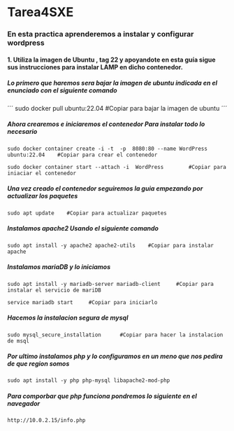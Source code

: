 # Tarea4SXE

### En esta practica aprenderemos a instalar y configurar wordpress

#### 1. Utiliza la imagen de Ubuntu , tag 22 y apoyandote en esta guía sigue sus instrucciones para instalar LAMP en dicho contenedor.

##### Lo primero que haremos sera bajar la imagen de ubuntu indicada en el enunciado con el siguiente comando
´´´
sudo docker pull ubuntu:22.04       #Copiar para bajar la imagen de ubuntu
´´´

##### Ahora crearemos e iniciaremos el contenedor Para instalar todo lo necesario
```
sudo docker container create -i -t  -p  8080:80 --name WordPress ubuntu:22.04    #Copiar para crear el contenedor

sudo docker container start --attach -i  WordPress        #Copiar para iniaciar el contenedor
```

##### Una vez creado el contenedor seguiremos la guia empezando por actualizar los paquetes
```
sudo apt update    #Copiar para actualizar paquetes
```

##### Instalamos apache2 Usando el siguiente comando
```
sudo apt install -y apache2 apache2-utils    #Copiar para instalar apache
```

##### Instalamos mariaDB y lo iniciamos
```
sudo apt install -y mariadb-server mariadb-client     #Copiar para instalar el servicio de mariDB

service mariadb start     #Copiar para iniciarlo
```

##### Hacemos la instalacion segura de mysql
```
sudo mysql_secure_installation      #Copiar para hacer la instalacion de msql
```

##### Por ultimo instalamos php y lo configuramos en un meno que nos pedira de que region somos
```
sudo apt install -y php php-mysql libapache2-mod-php
```
##### Para comporbar que php funciona pondremos lo siguiente en el navegador
```
http://10.0.2.15/info.php
```


